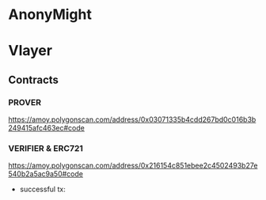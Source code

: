 # AnonyMight

# Vlayer
## Contracts

### PROVER
https://amoy.polygonscan.com/address/0x03071335b4cdd267bd0c016b3b249415afc463ec#code

### VERIFIER & ERC721
https://amoy.polygonscan.com/address/0x216154c851ebee2c4502493b27e540b2a5ac9a50#code

- successful tx: 
